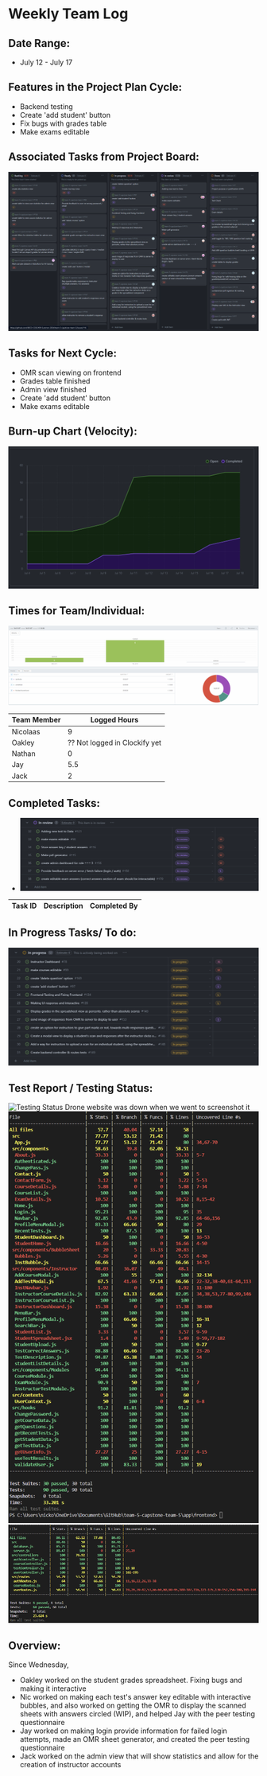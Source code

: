# Weekly Team Log

## Date Range:

- July 12 - July 17

## Features in the Project Plan Cycle:

- Backend testing
- Create 'add student' button
- Fix bugs with grades table
- Make exams editable

## Associated Tasks from Project Board:

![Kanban](../logScreenshots/kanbanWeek8.2.png)

## Tasks for Next Cycle:

- OMR scan viewing on frontend
- Grades table finished
- Admin view finished
- Create 'add student' button
- Make exams editable

## Burn-up Chart (Velocity):

![Burnup](../logScreenshots/burnupWeek8.2.png)

## Times for Team/Individual:

![Timesheet](../logScreenshots/teamTimesheetWeek8.2.png)

| Team Member | Logged Hours |
| ----------- | ------------ |
| Nicolaas      |  9    |
| Oakley      | ?? Not logged in Clockify yet |
| Nathan      | 0 |
| Jay         | 5.5 |
| Jack | 2 |


## Completed Tasks:

- ![Completed_Tasks](../logScreenshots/completedWeek8.2.png)

| Task ID | Description        | Completed By |
| ------- | ------------------ | ------------ |

## In Progress Tasks/ To do:

![WIP_Tasks](../logScreenshots/wipWeek8.2.png)


## Test Report / Testing Status:

![Testing Status](../logScreenshots/droneTestStatusWeek8.png)
Drone website was down when we went to screenshot it
![Frontend Tests](../logScreenshots/frontendTestWeek8.png)
![Backend Tests](../logScreenshots/backendTestWeek8.png)

## Overview:

Since Wednesday,
- Oakley worked on the student grades spreadsheet. Fixing bugs and making it interactive
- Nic worked on making each test's answer key editable with interactive bubbles, and also worked on getting the OMR to display the scanned sheets with answers circled (WIP), and helped Jay with the peer testing questionnaire
- Jay worked on making login provide information for failed login attempts, made an OMR sheet generator, and created the peer testing questionnaire
- Jack worked on the admin view that will show statistics and allow for the creation of instructor accounts
